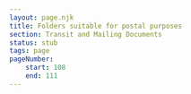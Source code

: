 ```yaml
---
layout: page.njk
title: Folders suitable for postal purposes
section: Transit and Mailing Documents
status: stub
tags: page
pageNumber:
    start: 108
    end: 111
---
```

